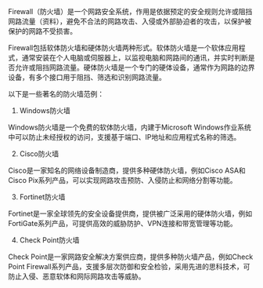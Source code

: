 

Firewall（防火墙）是一个网路安全系统，作用是依据预定的安全规则允许或阻挡网路流量（资料），避免不合法的网路攻击、入侵或外部胁迫者的攻击，以保护被保护的网路不受损害。

Firewall包括软体防火墙和硬体防火墙两种形式。软体防火墙是一个软体应用程式，通常安装在个人电脑或伺服器上，以监视电脑和网路间的通讯，并实时判断是否允许或阻挡网路流量。硬体防火墙是一个专门的硬体设备，通常作为网路的边界设备，有多个接口用于阻挡、筛选和识别网路流量。

以下是一些著名的防火墙范例：

1. Windows防火墙

Windows防火墙是一个免费的软体防火墙，内建于Microsoft Windows作业系统中可以防止未经授权的访问，支援基于端口、IP地址和应用程式名称的筛选。

2. Cisco防火墙

Cisco是一家知名的网络设备制造商，提供多种硬体防火墙，例如Cisco ASA和Cisco Pix系列产品，可以实现网路攻击预防、入侵防止和网络分割等功能。

3. Fortinet防火墙

Fortinet是一家全球领先的安全设备提供商，提供被广泛采用的硬体防火墙，例如FortiGate系列产品，可提供高效的威胁防护、VPN连接和带宽管理等功能。

4. Check Point防火墙

Check Point是一家网路安全解决方案供应商，提供多种防火墙产品，例如Check Point Firewall系列产品，支援多层次防御和安全检验，采用先进的思科技术，可防止入侵、恶意软体和网际网路攻击等威胁。
